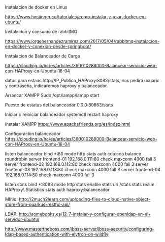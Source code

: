 Instalacion de docker en Linux

https://www.hostinger.co/tutoriales/como-instalar-y-usar-docker-en-ubuntu/


Instalacion y consumo de rabbitMQ

https://www.jorgehernandezramirez.com/2017/05/04/rabbitmq-instalacion-en-docker-y-conexion-desde-springboot/


Instalacion de Balanceador de Carga

https://clouding.io/hc/es/articles/360010289000-Balancear-servicio-web-con-HAProxy-en-Ubuntu-18-04

datos para estaus
 http://IP_Publica_HAProxy:8083/stats, nos pedirá usuario y contraseña, indicaremos haproxy y balanceador.
 
 
 Arrancar XAMPP
 Sudo /opt/lampp/lampp start
 
 Puesto de estatus del balanceador
 0.0.0:80863/stats
 
 Iniciar o reiniciar balanceador
 systemctl restart haproxy
 
 
 Instalar XAMPP
 https://www.apachefriends.org/es/index.html
 
 
 
 Configuraciòn balanceador
 https://clouding.io/hc/es/articles/360010289000-Balancear-servicio-web-con-HAProxy-en-Ubuntu-18-04
 
 
 listen balanceador
	bind *:80
	mode http
	stats auth cda:cda
	balance roundrobin
	server frontend-01 192.168.0.111:80 check maxconn 4000 fall 3
	server frontend-02 192.168.0.112:80 check maxconn 4000 fall 3
	server frontend-03 192.168.0.113:80 check maxconn 4000 fall 3
	server frontend-04 192.168.0.114:80 check maxconn 4000 fall 3

listen stats
	bind *:8083
	mode http
	stats enable
	stats uri /stats
	stats realm HAProxy\ Statistics
	stats auth haproxy:balanceador
 



MInio:
http://2much2learn.com/uploading-files-to-cloud-native-object-store-from-quarkus-restful-api/

LDAP:
http://somebooks.es/12-7-instalar-y-configurar-openldap-en-el-servidor-ubuntu/


http://www.mastertheboss.com/jboss-server/jboss-security/configuring-ldap-based-authentication-with-elytron-on-wildfly
